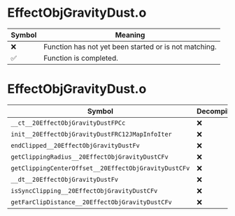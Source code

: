 # EffectObjGravityDust.o
| Symbol | Meaning 
| ------------- | ------------- 
| :x: | Function has not yet been started or is not matching. 
| :white_check_mark: | Function is completed. 


# EffectObjGravityDust.o
| Symbol | Decompiled? |
| ------------- | ------------- |
| `__ct__20EffectObjGravityDustFPCc` | :x: |
| `init__20EffectObjGravityDustFRC12JMapInfoIter` | :x: |
| `endClipped__20EffectObjGravityDustFv` | :x: |
| `getClippingRadius__20EffectObjGravityDustCFv` | :x: |
| `getClippingCenterOffset__20EffectObjGravityDustCFv` | :x: |
| `__dt__20EffectObjGravityDustFv` | :x: |
| `isSyncClipping__20EffectObjGravityDustCFv` | :x: |
| `getFarClipDistance__20EffectObjGravityDustCFv` | :x: |
